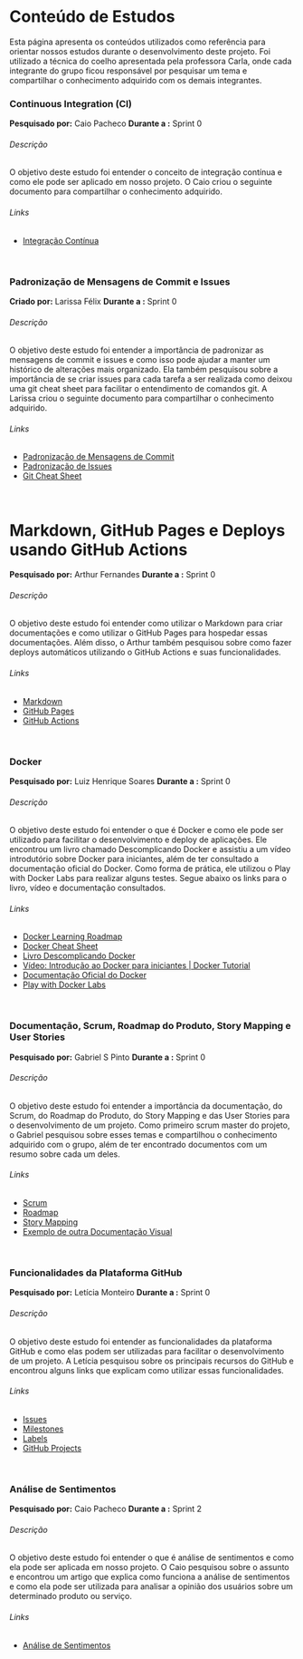 # Conteúdo de Estudos

Esta página apresenta os conteúdos utilizados como referência para orientar nossos estudos durante o desenvolvimento deste projeto. Foi utilizado a técnica do coelho apresentada pela professora Carla, onde cada integrante do grupo ficou responsável por pesquisar um tema e compartilhar o conhecimento adquirido com os demais integrantes.

### Continuous Integration (CI)

**Pesquisado por:** Caio Pacheco
**Durante a :** Sprint 0

###### Descrição

O objetivo deste estudo foi entender o conceito de integração contínua e como ele pode ser aplicado em nosso projeto.
O Caio criou o seguinte documento para compartilhar o conhecimento adquirido.

###### Links

- [Integração Contínua](https://github.com/user-attachments/files/17572379/Continuous.Integration.CI.pdf)

<br>

### Padronização de Mensagens de Commit e Issues

**Criado por:** Larissa Félix
**Durante a :** Sprint 0

###### Descrição

O objetivo deste estudo foi entender a importância de padronizar as mensagens de commit e issues e como isso pode ajudar a manter um histórico de alterações mais organizado. Ela também pesquisou sobre a importância de se criar issues para cada tarefa a ser realizada como deixou uma git cheat sheet para facilitar o entendimento de comandos git.
A Larissa criou o seguinte documento para compartilhar o conhecimento adquirido.

###### Links

- [Padronização de Mensagens de Commit](https://docs.google.com/document/d/1MELhEDFKfd5hHLR40s0uJAlfozTmgvRsDrXE2UpvHjs/edit?usp=sharing)
- [Padronização de Issues](https://docs.google.com/document/d/1f3j9ViylR-GrR9C8QozVlmsrdQiaxzp5bsZgg2j8OSQ/edit?usp=sharing)
- [Git Cheat Sheet](https://training.github.com/downloads/pt_BR/github-git-cheat-sheet.pdf)

<br>

# Markdown, GitHub Pages e Deploys usando GitHub Actions

**Pesquisado por:** Arthur Fernandes
**Durante a :** Sprint 0

###### Descrição

O objetivo deste estudo foi entender como utilizar o Markdown para criar documentações e como utilizar o GitHub Pages para hospedar essas documentações. Além disso, o Arthur também pesquisou sobre como fazer deploys automáticos utilizando o GitHub Actions e suas funcionalidades.

###### Links

- [Markdown](https://docs.google.com/document/d/1AsdR8_DQJ9oBc8sMKoimeEg0M952CoUy0QIWs5oDhUM/edit?usp=sharing)
- [GitHub Pages](https://www.alura.com.br/artigos/como-colocar-projeto-no-ar-com-github-pages?srsltid=AfmBOorUoe6kj67zin6tWq1w9nklFMPZd0FmYwtamafAV4Q97t51vG4b)
- [GitHub Actions](https://docs.github.com/pt/actions/guides/building-and-testing-python)

<br>

### Docker

**Pesquisado por:** Luiz Henrique Soares
**Durante a :** Sprint 0

###### Descrição

O objetivo deste estudo foi entender o que é Docker e como ele pode ser utilizado para facilitar o desenvolvimento e deploy de aplicações. Ele encontrou um livro chamado Descomplicando Docker e assistiu a um vídeo introdutório sobre Docker para iniciantes, além de ter consultado a documentação oficial do Docker. Como forma de prática, ele utilizou o Play with Docker Labs para realizar alguns testes. Segue abaixo os links para o livro, vídeo e documentação consultados.

###### Links

- [Docker Learning Roadmap](https://roadmap.sh/docker)
- [Docker Cheat Sheet](https://docs.docker.com/get-started/docker_cheatsheet.pdf)
- [Livro Descomplicando Docker](https://livro.descomplicandodocker.com.br/)
- [Vídeo: Introdução ao Docker para iniciantes | Docker Tutorial](https://youtu.be/01MR38eDXz8)
- [Documentação Oficial do Docker](https://docs.docker.com/)
- [Play with Docker Labs](https://labs.play-with-docker.com/)

<br>

### Documentação, Scrum, Roadmap do Produto, Story Mapping e User Stories

**Pesquisado por:** Gabriel S Pinto
**Durante a :** Sprint 0

###### Descrição

O objetivo deste estudo foi entender a importância da documentação, do Scrum, do Roadmap do Produto, do Story Mapping e das User Stories para o desenvolvimento de um projeto. Como primeiro scrum master do projeto, o Gabriel pesquisou sobre esses temas e compartilhou o conhecimento adquirido com o grupo, além de ter encontrado documentos com um resumo sobre cada um deles.

###### Links

- [Scrum](http://ned.unifenas.br/cursosgratuitos/201302/scrum/funcionamento.html)
- [Roadmap](https://miro.com/pt/agile/o-que-e-roadmap/)
- [Story Mapping](https://medium.com/management-and-it-innovation/o-mapa-de-hist%C3%B3rias-story-mapping-e-roadmap-de-produto-f6ea7dd8dac5)
- [Exemplo de outra Documentação Visual](https://miro.com/app/board/uXjVKcAWUlc=/)

<br>

### Funcionalidades da Plataforma GitHub

**Pesquisado por:** Letícia Monteiro
**Durante a :** Sprint 0

###### Descrição

O objetivo deste estudo foi entender as funcionalidades da plataforma GitHub e como elas podem ser utilizadas para facilitar o desenvolvimento de um projeto. A Letícia pesquisou sobre os principais recursos do GitHub e encontrou alguns links que explicam como utilizar essas funcionalidades.

###### Links

- [Issues](https://docs.github.com/pt/issues/tracking-your-work-with-issues/about-issues)
- [Milestones](https://docs.github.com/en/issues/using-labels-and-milestones-to-track-work)
- [Labels](https://docs.github.com/pt/issues/using-labels-and-milestones-to-track-work/managing-labels)
- [GitHub Projects](https://docs.github.com/pt/issues/planning-and-tracking-with-projects/learning-about-projects/about-projects)

<br>

### Análise de Sentimentos

**Pesquisado por:** Caio Pacheco
**Durante a :** Sprint 2

###### Descrição

O objetivo deste estudo foi entender o que é análise de sentimentos e como ela pode ser aplicada em nosso projeto. O Caio pesquisou sobre o assunto e encontrou um artigo que explica como funciona a análise de sentimentos e como ela pode ser utilizada para analisar a opinião dos usuários sobre um determinado produto ou serviço.

###### Links

- [Análise de Sentimentos](https://github.com/user-attachments/files/17786399/Estudo.sobre.Analise.de.Sentimento.md)

<br>

